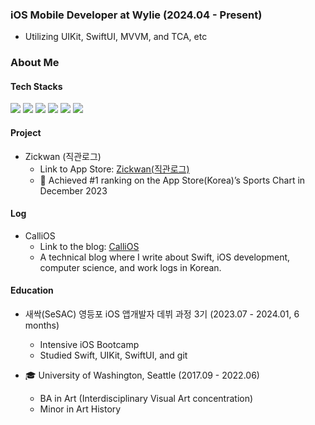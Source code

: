 
### iOS Mobile Developer at Wylie (2024.04 - Present)
- Utilizing UIKit, SwiftUI, MVVM, and TCA, etc

### About Me
#### Tech Stacks
  
<img src= "https://img.shields.io/badge/iOS-000000?style=flat-square&logo=ios&logoColor=white"/> <img src= "https://img.shields.io/badge/Swift-FA7343?style=flat-square&logo=swift&logoColor=white"/> <img src="https://img.shields.io/badge/UIKit-2396F3?style=flat-square&logo=UIKit&logoColor=white"/> <img src="https://img.shields.io/badge/SwiftUI-3B66BC?style=flat-square&logo=swift&logoColor=white"/>  <img src= "https://img.shields.io/badge/ReactiveX-B7178C?style=flat-square&logo=ReactiveX&logoColor=white"/>
<img src= "https://img.shields.io/badge/Figma-F24E1E?style=flat-square&logo=figma&logoColor=white" />

#### Project

- Zickwan (직관로그)
    - Link to App Store: [Zickwan(직관로그)](https://apps.apple.com/kr/app/%EC%A7%81%EA%B4%80%EB%A1%9C%EA%B7%B8/id6469852233)
    - 🥇 Achieved #1 ranking on the App Store(Korea)’s Sports Chart in December 2023

#### Log

- CalliOS
  - Link to the blog: [CalliOS](https://calliek.tistory.com/)
  - A technical blog where I write about Swift, iOS development, computer science, and work logs in Korean.

#### Education

- 새싹(SeSAC) 영등포 iOS 앱개발자 데뷔 과정 3기 (2023.07 - 2024.01, 6 months)
    - Intensive iOS Bootcamp
    - Studied Swift, UIKit, SwiftUI, and git

- 🎓 University of Washington, Seattle (2017.09 - 2022.06)
    - BA in Art (Interdisciplinary Visual Art concentration)
    - Minor in Art History
